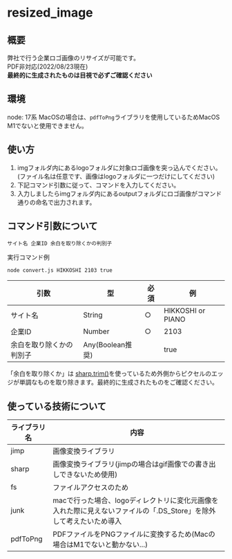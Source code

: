 # resized_image

## 概要
 弊社で行う企業ロゴ画像のリサイズが可能です。  
 PDF非対応(2022/08/23現在)  
 **最終的に生成されたものは目視で必ずご確認ください**

## 環境
node: 17系
MacOSの場合は、`pdfToPng`ライブラリを使用しているためMacOS M1でないと使用できません。

## 使い方
 1. imgフォルダ内にあるlogoフォルダに対象ロゴ画像を突っ込んでください。(ファイル名は任意です、画像はlogoフォルダに一つだけにしてください)
 2. 下記コマンド引数に従って、コマンドを入力してください。
 3. 入力しましたらimgフォルダ内にあるoutputフォルダにロゴ画像がコマンド通りの命名で出力されます。

## コマンド引数について
 ``` 
 サイト名 企業ID 余白を取り除くかの判別子
 ```

 実行コマンド例
 ``` 
 node convert.js HIKKOSHI 2103 true
 ```

| 引数 | 型 | 必須 | 例 |
| -- | -- | -- | -- |
| サイト名 | String | ○ | HIKKOSHI or PIANO |
| 企業ID | Number | ○ | 2103 |
| 余白を取り除くかの判別子 | Any(Boolean推奨) |  | true |

「余白を取り除くか」は [sharp.trim()](https://sharp.pixelplumbing.com/api-resize#trim)を使っているため外側からピクセルのエッジが単調なものを取り除きます。最終的に生成されたものをご確認ください。

## 使っている技術について
| ライブラリ名 | 内容 |
| -- | -- |
| jimp | 画像変換ライブラリ |
| sharp | 画像変換ライブラリ(jimpの場合はgif画像での書き出しできないため使用) |
| fs | ファイルアクセスのため |
| junk | macで行った場合、logoディレクトリに変化元画像を入れた際に見えないファイルの「.DS_Store」を除外して考えたいため導入 |
| pdfToPng | PDFファイルをPNGファイルに変換するため(Macの場合はM1でないと動かない...) |